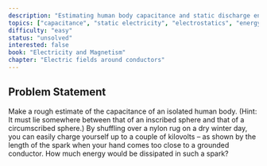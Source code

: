 ```yaml
---
description: "Estimating human body capacitance and static discharge energy"
topics: ["capacitance", "static electricity", "electrostatics", "energy", "estimation"]
difficulty: "easy"
status: "unsolved"
interested: false
book: "Electricity and Magnetism"
chapter: "Electric fields around conductors"
---
```


## Problem Statement
Make a rough estimate of the capacitance of an isolated human body. (Hint: It must lie somewhere between that of an inscribed sphere and that of a circumscribed sphere.) By shuffling over a nylon rug on a dry winter day, you can easily charge yourself up to a couple of kilovolts – as shown by the length of the spark when your hand comes too close to a grounded conductor. How much energy would be dissipated in such a spark?